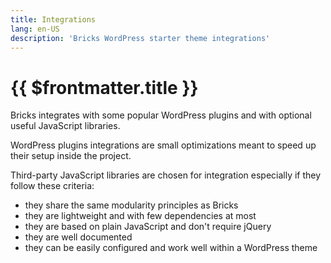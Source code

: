 ```yaml
---
title: Integrations
lang: en-US
description: 'Bricks WordPress starter theme integrations'
---
```


# {{ $frontmatter.title }}

Bricks integrates with some popular WordPress plugins and with optional useful JavaScript libraries.

WordPress plugins integrations are small optimizations meant to speed up their setup inside the project.

Third-party JavaScript libraries are chosen for integration especially if they follow these criteria:

-   they share the same modularity principles as Bricks
-   they are lightweight and with few dependencies at most
-   they are based on plain JavaScript and don't require jQuery
-   they are well documented
-   they can be easily configured and work well within a WordPress theme
